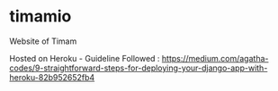 # timamio
Website of Timam

Hosted on Heroku - Guideline Followed : 
https://medium.com/agatha-codes/9-straightforward-steps-for-deploying-your-django-app-with-heroku-82b952652fb4
